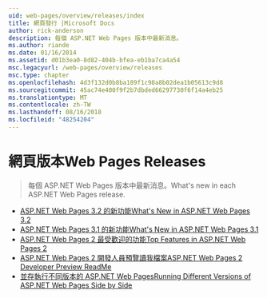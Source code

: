 ```yaml
---
uid: web-pages/overview/releases/index
title: 網頁發行 |Microsoft Docs
author: rick-anderson
description: 每個 ASP.NET Web Pages 版本中最新消息。
ms.author: riande
ms.date: 01/16/2014
ms.assetid: d01b3ea0-8d82-404b-bfea-eb1ba7ca4a54
msc.legacyurl: /web-pages/overview/releases
msc.type: chapter
ms.openlocfilehash: 4d3f132d0b8ba189f1c98a8b02dea1b05613c9d8
ms.sourcegitcommit: 45ac74e400f9f2b7dbded66297730f6f14a4eb25
ms.translationtype: MT
ms.contentlocale: zh-TW
ms.lasthandoff: 08/16/2018
ms.locfileid: "48254204"
---
```

<a name="web-pages-releases"></a><span data-ttu-id="26e66-103">網頁版本</span><span class="sxs-lookup"><span data-stu-id="26e66-103">Web Pages Releases</span></span>
====================
> <span data-ttu-id="26e66-104">每個 ASP.NET Web Pages 版本中最新消息。</span><span class="sxs-lookup"><span data-stu-id="26e66-104">What's new in each ASP.NET Web Pages release.</span></span>


- [<span data-ttu-id="26e66-105">ASP.NET Web Pages 3.2 的新功能</span><span class="sxs-lookup"><span data-stu-id="26e66-105">What's New in ASP.NET Web Pages 3.2</span></span>](whats-new-in-aspnet-web-pages-32.md)
- [<span data-ttu-id="26e66-106">ASP.NET Web Pages 3.1 的新功能</span><span class="sxs-lookup"><span data-stu-id="26e66-106">What's New in ASP.NET Web Pages 3.1</span></span>](whats-new-aspnet-web-pages-31.md)
- [<span data-ttu-id="26e66-107">ASP.NET Web Pages 2 最受歡迎的功能</span><span class="sxs-lookup"><span data-stu-id="26e66-107">Top Features in ASP.NET Web Pages 2</span></span>](top-features-in-web-pages-2.md)
- [<span data-ttu-id="26e66-108">ASP.NET Web Pages 2 開發人員預覽讀我檔案</span><span class="sxs-lookup"><span data-stu-id="26e66-108">ASP.NET Web Pages 2 Developer Preview ReadMe</span></span>](aspnet-web-pages-2-developer-preview-readme.md)
- [<span data-ttu-id="26e66-109">並存執行不同版本的 ASP.NET Web Pages</span><span class="sxs-lookup"><span data-stu-id="26e66-109">Running Different Versions of ASP.NET Web Pages Side by Side</span></span>](running-v1-and-v2-sites-side-by-side.md)

